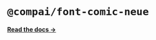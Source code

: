 # `@compai/font-comic-neue`

[**Read the docs &rarr;**](https://components.ai/docs/typefaces/comic-neue)
